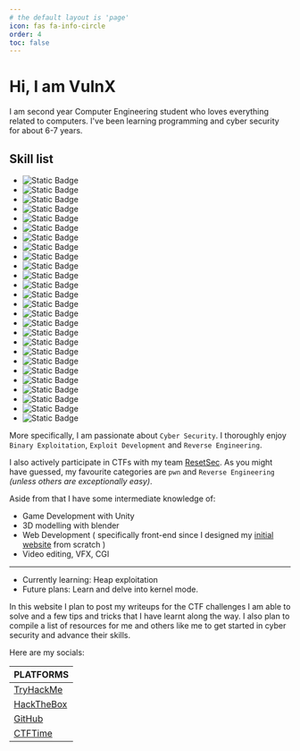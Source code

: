 ```yaml
---
# the default layout is 'page'
icon: fas fa-info-circle
order: 4
toc: false
---
```


# Hi, I am **VulnX**

I am second year Computer Engineering student who loves everything related to computers. I've been learning programming and cyber security for about 6-7 years.

## Skill list

<ul class="skill-list">
    <li class="skill-list-item">
        <img alt="Static Badge" src="https://img.shields.io/badge/-Assembly-blue?style=for-the-badge&logoColor=white">
    </li>
    <li class="skill-list-item">
        <img alt="Static Badge" src="https://img.shields.io/badge/-Bash-4EAA25?style=for-the-badge&logo=gnubash&logoColor=white">
    </li>
    <li class="skill-list-item">
        <img alt="Static Badge" src="https://img.shields.io/badge/-C-A8B9CC?style=for-the-badge&logo=C&logoColor=white">
    </li>
    <li class="skill-list-item">
        <img alt="Static Badge" src="https://img.shields.io/badge/-C%2B%2B-00599C?style=for-the-badge&logo=cplusplus&logoColor=white">
    </li>
    <li class="skill-list-item">
        <img alt="Static Badge" src="https://img.shields.io/badge/-Java-blue?style=for-the-badge&logo=Java&logoColor=white">
    </li>
    <li class="skill-list-item">
        <img alt="Static Badge" src="https://img.shields.io/badge/-JavaScript-F7DF1E?style=for-the-badge&logo=JavaScript&logoColor=black">
    </li>
    <li class="skill-list-item">
        <img alt="Static Badge" src="https://img.shields.io/badge/-PHP-777BB4?style=for-the-badge&logo=PHP&logoColor=white">
    </li>
    <li class="skill-list-item">
        <img alt="Static Badge" src="https://img.shields.io/badge/-Python-3776AB?style=for-the-badge&logo=Python&logoColor=white">
    </li>
    <li class="skill-list-item">
        <img alt="Static Badge" src="https://img.shields.io/badge/-Ruby-CC342D?style=for-the-badge&logo=Ruby&logoColor=white">
    </li>
    <li class="skill-list-item">
        <img alt="Static Badge" src="https://img.shields.io/badge/-Rust-000000?style=for-the-badge&logo=Rust&logoColor=white">
    </li>
    <li class="skill-list-item">
        <img alt="Static Badge" src="https://img.shields.io/badge/-SQL-blue?style=for-the-badge&logo=SQL&logoColor=white">
    </li>
    <li class="skill-list-item">
        <img alt="Static Badge" src="https://img.shields.io/badge/-HTML-E34F26?style=for-the-badge&logo=HTML&logoColor=white">
    </li>
    <li class="skill-list-item">
        <img alt="Static Badge" src="https://img.shields.io/badge/-CSS-1572B6?style=for-the-badge&logo=CSS&logoColor=white">
    </li>
    <li class="skill-list-item">
        <img alt="Static Badge" src="https://img.shields.io/badge/-NodeJS-339933?style=for-the-badge&logo=nodedotjs&logoColor=white">
    </li>
    <li class="skill-list-item">
        <img alt="Static Badge" src="https://img.shields.io/badge/-Linux-FCC624?style=for-the-badge&logo=Linux&logoColor=black">
    </li>
    <li class="skill-list-item">
        <img alt="Static Badge" src="https://img.shields.io/badge/-Arch_Linux-1793D1?style=for-the-badge&logo=archlinux&logoColor=white">
    </li>
    <li class="skill-list-item">
        <img alt="Static Badge" src="https://img.shields.io/badge/-Terminal-F46D01?style=for-the-badge&logo=alacritty&logoColor=white">
    </li>
    <li class="skill-list-item">
        <img alt="Static Badge" src="https://img.shields.io/badge/-vim-019733?style=for-the-badge&logo=vim">
    </li>
    <li class="skill-list-item">
        <img alt="Static Badge" src="https://img.shields.io/badge/-BurpSuite-FF6633?style=for-the-badge&logo=burpsuite&logoColor=white">
    </li>
    <li class="skill-list-item">
        <img alt="Static Badge" src="https://img.shields.io/badge/-Metasploit-2596CD?style=for-the-badge&logo=metasploit&logoColor=white">
    </li>
    <li class="skill-list-item">
        <img alt="Static Badge" src="https://img.shields.io/badge/-Binary_Exploitation-black?style=for-the-badge">
    </li>
    <li class="skill-list-item">
        <img alt="Static Badge" src="https://img.shields.io/badge/-Reverse_Engineering-black?style=for-the-badge">
    </li>
    <li class="skill-list-item">
        <img alt="Static Badge" src="https://img.shields.io/badge/-GDB-black?style=for-the-badge">
    </li>
    <li class="skill-list-item">
        <img alt="Static Badge" src="https://img.shields.io/badge/-Video_Editing-black?style=for-the-badge">
    </li>
    <li class="skill-list-item">
        <img alt="Static Badge" src="https://img.shields.io/badge/-Blender-E87D0D?style=for-the-badge&logo=blender&logoColor=white">
    </li>
    <li class="skill-list-item">
        <img alt="Static Badge" src="https://img.shields.io/badge/-Unity-FFFFFF?style=for-the-badge&logo=unity&logoColor=black">
    </li>
</ul>



More specifically, I am passionate about `Cyber Security`. I thoroughly enjoy `Binary Exploitation`, `Exploit Development` and `Reverse Engineering`.

I also actively participate in CTFs with my team [ResetSec](https://ctftime.org/team/266022). As you might have guessed, my favourite categories are `pwn` and `Reverse Engineering` *(unless others are exceptionally easy)*.

Aside from that I have some intermediate knowledge of:
- Game Development with Unity
- 3D modelling with blender
- Web Development ( specifically front-end since I designed my [initial website](https://VulnX.github.io/old) from scratch )
- Video editing, VFX, CGI

---

- Currently learning: Heap exploitation
- Future plans: Learn and delve into kernel mode.

In this website I plan to post my writeups for the CTF challenges I am able to solve and a few tips and tricks that I have learnt along the way. I also plan to compile a list of resources for me and others like me to get started in cyber security and advance their skills.

<script src="https://tryhackme.com/badge/2520811"></script>

Here are my socials:

| PLATFORMS                                              |
|:------------------------------------------------------ |
| [TryHackMe](https://tryhackme.com/p/VulnX)             |
| [HackTheBox](https://app.hackthebox.com/users/1821256) |
| [GitHub](https://github.com/VulnX)                     |
| [CTFTime](https://ctftime.org/user/171307)             |
